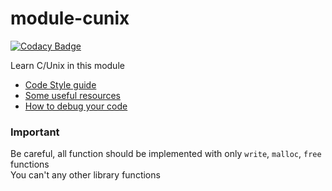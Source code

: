 # module-cunix

[![Codacy Badge][1]][2]

Learn C/Unix in this module

* [Code Style guide](./docs/coding-style.md)
* [Some useful resources](./docs/resources.md)
* [How to debug your code](./docs/debugging.md)


### Important
Be careful, all function should be implemented with only `write`, `malloc`, `free` functions </br>
You can't any other library functions

[1]: https://api.codacy.com/project/badge/Grade/24f7a548c64a4d49b4d52e8f34d629d8
[2]: https://www.codacy.com/app/ashanaakh/module-cunix?utm_source=github.com&utm_medium=referral&utm_content=ashanaakh/module-cunix&utm_campaign=badger
